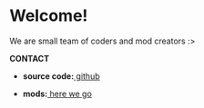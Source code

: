 <h1>Welcome!</h1>
<p>We are small team of coders and mod creators :></p>
<p><b>CONTACT</b></p>
  <ul>
  <p><li><b>source code:</b><a href="https://github.com/Lunarous-Team"> github</a></li></p>
  <p><li><b>mods:</b><a href="/mods"> here we go</a></li></p>
  </ul>
